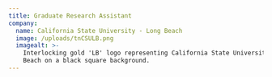 ```yaml
---
title: Graduate Research Assistant
company:
  name: California State University - Long Beach
  image: /uploads/tnCSULB.png
  imagealt: >-
    Interlocking gold 'LB' logo representing California State University Long
    Beach on a black square background.
---
```


